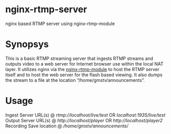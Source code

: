 # nginx-rtmp-server
nginx based RTMP server using nginx-rtmp-module 

# Synopsys
This is a basic RTMP streaming server that ingests RTMP streams and outputs video to a web server for Internet browser use within the local NAT layer. It utilizes nginx via the [nginx-rtmp-module](https://github.com/arut/nginx-rtmp-module) to host the RTMP server itself and to host the web server for the flash based viewing. It also dumps the stream to a file at the location “/home/gmstv/announcements”.

# Usage
Ingest Server URL(s)    @ *rtmp://localhost/live/test*  OR *localhost:1935/live/test*
Output Server URL(s)	  @ *http://localhost/player*     OR *http://localhost/player2*
Recording Save location @ */home/gmstv/announcements/*
